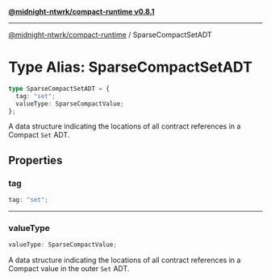 [**@midnight-ntwrk/compact-runtime v0.8.1**](../README.md)

***

[@midnight-ntwrk/compact-runtime](../globals.md) / SparseCompactSetADT

# Type Alias: SparseCompactSetADT

```ts
type SparseCompactSetADT = {
  tag: "set";
  valueType: SparseCompactValue;
};
```

A data structure indicating the locations of all contract references in a Compact `Set` ADT.

## Properties

### tag

```ts
tag: "set";
```

***

### valueType

```ts
valueType: SparseCompactValue;
```

A data structure indicating the locations of all contract references in a Compact value in the outer `Set` ADT.
